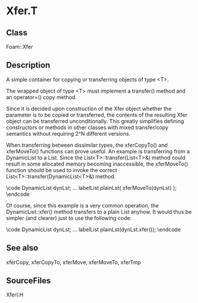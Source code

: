 # Xfer.T 
## Class
Foam::Xfer

## Description
A simple container for copying or transferring objects of type \<T\>.

The wrapped object of type \<T\> must implement a transfer() method and
an operator=() copy method.

Since it is decided upon construction of the Xfer object whether the
parameter is to be copied or transferred, the contents of the resulting
Xfer object can be transferred unconditionally. This greatly simplifies
defining constructors or methods in other classes with mixed
transfer/copy semantics without requiring 2^N different versions.

When transferring between dissimilar types, the xferCopyTo() and
xferMoveTo() functions can prove useful. An example is transferring
from a DynamicList to a List.  Since the
List\<T\>::transfer(List\<T\>&) method could result in some allocated
memory becoming inaccessible, the xferMoveTo() function should be used to
invoke the correct List\<T\>::transfer(DynamicList\<T\>&) method.

\code
        DynamicList<label> dynLst;
        ...
        labelList plainLst( xferMoveTo<labelList>(dynLst) );
\endcode

Of course, since this example is a very common operation, the
DynamicList::xfer() method transfers to a plain List anyhow.
It would thus be simpler (and clearer) just to use the following code:

\code
        DynamicList<label> dynLst;
        ...
        labelList plainLst(dynLst.xfer());
\endcode

## See also
xferCopy, xferCopyTo, xferMove, xferMoveTo, xferTmp

## SourceFiles
XferI.H


